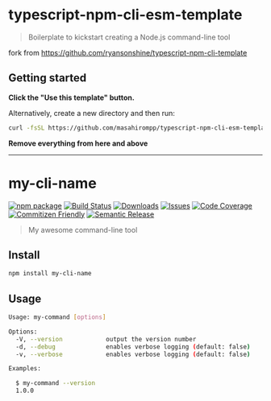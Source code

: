 # typescript-npm-cli-esm-template

> Boilerplate to kickstart creating a Node.js command-line tool

fork from <https://github.com/ryansonshine/typescript-npm-cli-template>

## Getting started

**Click the "Use this template" button.**

Alternatively, create a new directory and then run:

```bash
curl -fsSL https://github.com/masahirompp/typescript-npm-cli-esm-template/archive/main.tar.gz | tar -xz --strip-components=1
```

**Remove everything from here and above**

---

# my-cli-name

[![npm package][npm-img]][npm-url]
[![Build Status][build-img]][build-url]
[![Downloads][downloads-img]][downloads-url]
[![Issues][issues-img]][issues-url]
[![Code Coverage][codecov-img]][codecov-url]
[![Commitizen Friendly][commitizen-img]][commitizen-url]
[![Semantic Release][semantic-release-img]][semantic-release-url]

> My awesome command-line tool

## Install

```bash
npm install my-cli-name
```

## Usage

```bash
Usage: my-command [options]

Options:
  -V, --version            output the version number
  -d, --debug              enables verbose logging (default: false)
  -v, --verbose            enables verbose logging (default: false)

Examples:

  $ my-command --version
  1.0.0
```

[build-img]: https://github.com/masahirompp/typescript-npm-cli-esm-template/actions/workflows/release.yml/badge.svg
[build-url]: https://github.com/masahirompp/typescript-npm-cli-esm-template/actions/workflows/release.yml
[downloads-img]: https://img.shields.io/npm/dt/typescript-npm-cli-esm-template
[downloads-url]: https://www.npmtrends.com/typescript-npm-cli-esm-template
[npm-img]: https://img.shields.io/npm/v/typescript-npm-cli-esm-template
[npm-url]: https://www.npmjs.com/package/typescript-npm-cli-esm-template
[issues-img]: https://img.shields.io/github/issues/masahirompp/typescript-npm-cli-esm-template
[issues-url]: https://github.com/masahirompp/typescript-npm-cli-esm-template/issues
[codecov-img]: https://codecov.io/gh/masahirompp/typescript-npm-cli-esm-template/branch/main/graph/badge.svg
[codecov-url]: https://codecov.io/gh/masahirompp/typescript-npm-cli-esm-template
[semantic-release-img]: https://img.shields.io/badge/%20%20%F0%9F%93%A6%F0%9F%9A%80-semantic--release-e10079.svg
[semantic-release-url]: https://github.com/semantic-release/semantic-release
[commitizen-img]: https://img.shields.io/badge/commitizen-friendly-brightgreen.svg
[commitizen-url]: http://commitizen.github.io/cz-cli/
